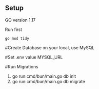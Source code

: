 ## Setup

GO version 1.17



Run first
```console
go mod tidy
```

#Create Database on your local, use MySQL 

#Set .env value MYSQL_URL 

#Run Migrations

1. go run cmd/bun/main.go db init
2. go run cmd/bun/main.go db migrate
